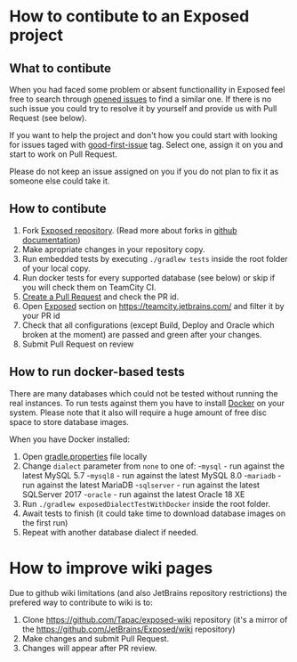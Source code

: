 # How to contibute to an Exposed project
## What to contibute
When you had faced some problem or absent functionallity in Exposed feel free to search through [opened issues](https://github.com/JetBrains/Exposed/issues) to find a similar one. If there is no such issue you could try to resolve it by yourself and provide us with Pull Request (see below). 

If you want to help the project and don't how you could start with looking for issues taged with [good-first-issue](https://github.com/JetBrains/Exposed/issues?q=is%3Aopen+is%3Aissue+label%3Agood-first-issue) tag. Select one, assign it on you and start to work on Pull Request.

Please do not keep an issue assigned on you if you do not plan to fix it as someone else could take it.

## How to contibute
1. Fork [Exposed repository](https://github.com/JetBrains/Exposed). (Read more about forks in [github documentation](https://help.github.com/en/github/getting-started-with-github/fork-a-repo))
2. Make apropriate changes in your repository copy.
3. Run embedded tests by executing `./gradlew tests` inside the root folder of your local copy.
4. Run docker tests for every supported database (see below) or skip if you will check them on TeamCity CI.
5. [Create a Pull Request](https://help.github.com/en/github/collaborating-with-issues-and-pull-requests/creating-a-pull-request-from-a-fork) and check the PR id.
6. Open [Exposed](https://teamcity.jetbrains.com/project.html?projectId=Exposed) section on https://teamcity.jetbrains.com/ and filter it by your PR id
7. Check that all configurations (except Build, Deploy and Oracle which broken at the moment) are passed and green after your changes.
8. Submit Pull Request on review

## How to run docker-based tests
There are many databases which could not be tested without running the real instances. To run tests against them you have to install [Docker](https://docs.docker.com/get-docker/) on your system. Please note that it also will require a huge amount of free disc space to store database images.

When you have Docker installed:
1. Open [gradle.properties](https://github.com/JetBrains/Exposed/blob/master/gradle.properties) file locally
2. Change `dialect` parameter from `none` to one of:
-`mysql` - run against the latest MySQL 5.7
-`mysql8` - run against the latest MySQL 8.0
-`mariadb` - run against the latest MariaDB
-`sqlserver` - run against the latest SQLServer 2017
-`oracle` - run against the latest Oracle 18 XE
3. Run `./gradlew exposedDialectTestWithDocker` inside the root folder.
4. Await tests to finish (it could take time to download database images on the first run)
5. Repeat with another database dialect if needed.

# How to improve wiki pages

Due to github wiki limitations (and also JetBrains repository restrictions) the prefered way to contribute to wiki is to:
1. Clone https://github.com/Tapac/exposed-wiki repository (it's a mirror of the https://github.com/JetBrains/Exposed/wiki repository)
2. Make changes and submit Pull Request. 
3. Changes will appear after PR review.
